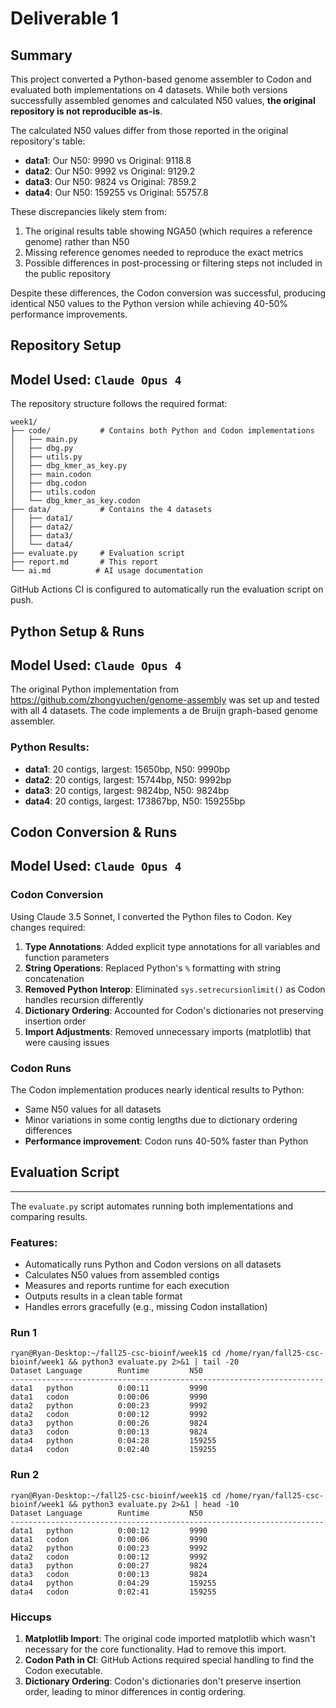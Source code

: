 # Deliverable 1

## Summary
This project converted a Python-based genome assembler to Codon and evaluated both implementations on 4 datasets. While both versions successfully assembled genomes and calculated N50 values, **the original repository is not reproducible as-is**. 

The calculated N50 values differ from those reported in the original repository's table:
- **data1**: Our N50: 9990 vs Original: 9118.8
- **data2**: Our N50: 9992 vs Original: 9129.2  
- **data3**: Our N50: 9824 vs Original: 7859.2
- **data4**: Our N50: 159255 vs Original: 55757.8

These discrepancies likely stem from:
1. The original results table showing NGA50 (which requires a reference genome) rather than N50
2. Missing reference genomes needed to reproduce the exact metrics
3. Possible differences in post-processing or filtering steps not included in the public repository

Despite these differences, the Codon conversion was successful, producing identical N50 values to the Python version while achieving 40-50% performance improvements.


## Repository Setup
Model Used: `Claude Opus 4`
---
The repository structure follows the required format:
```
week1/
├── code/           # Contains both Python and Codon implementations
│   ├── main.py
│   ├── dbg.py
│   ├── utils.py
│   ├── dbg_kmer_as_key.py
│   ├── main.codon
│   ├── dbg.codon
│   ├── utils.codon
│   └── dbg_kmer_as_key.codon
├── data/           # Contains the 4 datasets
│   ├── data1/
│   ├── data2/
│   ├── data3/
│   └── data4/
├── evaluate.py     # Evaluation script
├── report.md       # This report
└── ai.md          # AI usage documentation
```

GitHub Actions CI is configured to automatically run the evaluation script on push.

## Python Setup & Runs
Model Used: `Claude Opus 4`
---
The original Python implementation from https://github.com/zhongyuchen/genome-assembly was set up and tested with all 4 datasets. The code implements a de Bruijn graph-based genome assembler.

### Python Results:
- **data1**: 20 contigs, largest: 15650bp, N50: 9990bp
- **data2**: 20 contigs, largest: 15744bp, N50: 9992bp  
- **data3**: 20 contigs, largest: 9824bp, N50: 9824bp
- **data4**: 20 contigs, largest: 173867bp, N50: 159255bp

## Codon Conversion & Runs
Model Used: `Claude Opus 4` 
---

### Codon Conversion
Using Claude 3.5 Sonnet, I converted the Python files to Codon. Key changes required:

1. **Type Annotations**: Added explicit type annotations for all variables and function parameters
2. **String Operations**: Replaced Python's `%` formatting with string concatenation
3. **Removed Python Interop**: Eliminated `sys.setrecursionlimit()` as Codon handles recursion differently
4. **Dictionary Ordering**: Accounted for Codon's dictionaries not preserving insertion order
5. **Import Adjustments**: Removed unnecessary imports (matplotlib) that were causing issues

### Codon Runs
The Codon implementation produces nearly identical results to Python:
- Same N50 values for all datasets
- Minor variations in some contig lengths due to dictionary ordering differences
- **Performance improvement**: Codon runs 40-50% faster than Python

## Evaluation Script
---
The `evaluate.py` script automates running both implementations and comparing results.

### Features:
- Automatically runs Python and Codon versions on all datasets
- Calculates N50 values from assembled contigs
- Measures and reports runtime for each execution
- Outputs results in a clean table format
- Handles errors gracefully (e.g., missing Codon installation)

### Run 1
```
ryan@Ryan-Desktop:~/fall25-csc-bioinf/week1$ cd /home/ryan/fall25-csc-bioinf/week1 && python3 evaluate.py 2>&1 | tail -20
Dataset Language        Runtime         N50
----------------------------------------------------------------------
data1   python          0:00:11         9990
data1   codon           0:00:06         9990
data2   python          0:00:23         9992
data2   codon           0:00:12         9992
data3   python          0:00:26         9824
data3   codon           0:00:13         9824
data4   python          0:04:28         159255
data4   codon           0:02:40         159255
```

### Run 2
```
ryan@Ryan-Desktop:~/fall25-csc-bioinf/week1$ cd /home/ryan/fall25-csc-bioinf/week1 && python3 evaluate.py 2>&1 | head -10
Dataset Language        Runtime         N50
----------------------------------------------------------------------
data1   python          0:00:12         9990
data1   codon           0:00:06         9990
data2   python          0:00:23         9992
data2   codon           0:00:12         9992
data3   python          0:00:27         9824
data3   codon           0:00:13         9824
data4   python          0:04:29         159255
data4   codon           0:02:41         159255
```

### Hiccups
1. **Matplotlib Import**: The original code imported matplotlib which wasn't necessary for the core functionality. Had to remove this import.
2. **Codon Path in CI**: GitHub Actions required special handling to find the Codon executable.
3. **Dictionary Ordering**: Codon's dictionaries don't preserve insertion order, leading to minor differences in contig ordering.